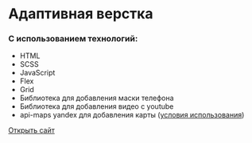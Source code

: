 # Адаптивная верстка
### С использованием технологий:
* HTML
* SCSS
* JavaScript
* Flex
* Grid
* Библиотека для добавления маски телефона
* Библиотека для добавления видео с youtube
* api-maps yandex для добавления карты ([условия использования](https://yandex.ru/legal/maps_termsofuse))

[Открыть сайт](https://jullit-dev.github.io/lofthouse)
